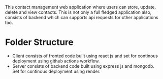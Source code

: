 This contact management web application where users can store, update, delete and view contacts. This is not only a full fledged application also, consists of backend which can supports api requests for other applications too.

# Folder Structure

- Client consists of fronted code built using react js and set for continous deployment using github actions workflow.
- Server consists of backend code built using express js and mongodb. Set for continous deployment using render.

